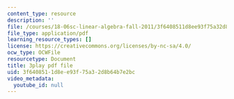 ```yaml
---
content_type: resource
description: ''
file: /courses/18-06sc-linear-algebra-fall-2011/3f6408511d8ee93f75a32d8b64b7e2bc_MsIvs_6vC38.pdf
file_type: application/pdf
learning_resource_types: []
license: https://creativecommons.org/licenses/by-nc-sa/4.0/
ocw_type: OCWFile
resourcetype: Document
title: 3play pdf file
uid: 3f640851-1d8e-e93f-75a3-2d8b64b7e2bc
video_metadata:
  youtube_id: null
---
```

